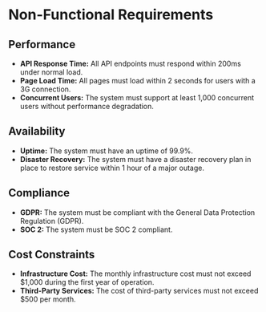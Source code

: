# Non-Functional Requirements

## Performance
- **API Response Time:** All API endpoints must respond within 200ms under normal load.
- **Page Load Time:** All pages must load within 2 seconds for users with a 3G connection.
- **Concurrent Users:** The system must support at least 1,000 concurrent users without performance degradation.

## Availability
- **Uptime:** The system must have an uptime of 99.9%.
- **Disaster Recovery:** The system must have a disaster recovery plan in place to restore service within 1 hour of a major outage.

## Compliance
- **GDPR:** The system must be compliant with the General Data Protection Regulation (GDPR).
- **SOC 2:** The system must be SOC 2 compliant.

## Cost Constraints
- **Infrastructure Cost:** The monthly infrastructure cost must not exceed $1,000 during the first year of operation.
- **Third-Party Services:** The cost of third-party services must not exceed $500 per month.
